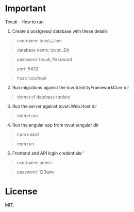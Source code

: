 # Important
Tovuti - How to run

1. Create a postgresql database with these details
> username: tovuti_User

> database name: tovuti_Db

> password: tovuti_Password

> port: 5432

> host: localhost 

2. Run migrations against the tovuti.EntityFrameworkCore dir 

> dotnet ef database update

3. Run the server against tovuti.Web.Host dir
> dotnet run

4. Run the angular app from tovuti\angular dir
> npm install

> npm run

5. Frontend and API login credentials:'
> username: admin

>password: 123qwe

# License

[MIT](LICENSE).
